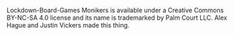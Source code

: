 Lockdown-Board-Games
Monikers is available under a Creative Commons BY-NC-SA 4.0 license and its name is trademarked by Palm Court LLC. Alex Hague and Justin Vickers made this thing.